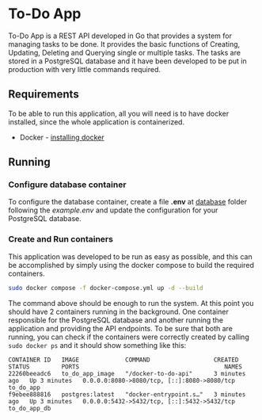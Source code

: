 # To-Do App

To-Do App is a REST API developed in Go that provides a system for managing tasks to be done. It provides the basic functions of Creating, Updating, Deleting and Querying single or multiple tasks.
The tasks are stored in a PostgreSQL database and it have been developed to be put in production with very little commands required.


## Requirements
To be able to run this application, all you will need is to have docker installed, since the whole application is containerized.

- Docker - [installing docker](https://docs.docker.com/engine/install/)

## Running

### Configure database container
To configure the database container, create a file **.env** at [database](api/deploy) folder following the *example.env* and update the configuration for your PostgreSQL database. 

### Create and Run containers

This application was developed to be run as easy as possible, and this can be accomplished by simply using the docker compose to build the required containers.

```bash
sudo docker compose -f docker-compose.yml up -d --build
```

The command above should be enough to run the system. At this point you should have 2 containers running in the background. One container responsible for the PostgreSQL database and another running the application and providing the API endpoints.
To be sure that both are running, you can check if the containers were correctly created by calling  ``sudo docker ps`` and it should show something like this:

```                                 NAMES
CONTAINER ID   IMAGE             COMMAND                  CREATED         STATUS         PORTS                                         NAMES
22260beeadc6   to_do_app_image   "/docker-to-do-api"      3 minutes ago   Up 3 minutes   0.0.0.0:8080->8080/tcp, [::]:8080->8080/tcp   to_do_app
f9ebee888816   postgres:latest   "docker-entrypoint.s…"   3 minutes ago   Up 3 minutes   0.0.0.0:5432->5432/tcp, [::]:5432->5432/tcp   to_do_app_db
```
